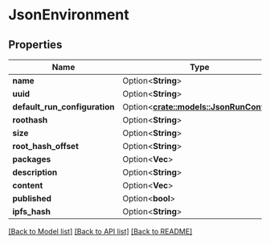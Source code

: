 # JsonEnvironment

## Properties

Name | Type | Description | Notes
------------ | ------------- | ------------- | -------------
**name** | Option<**String**> |  | [optional]
**uuid** | Option<**String**> |  | [optional]
**default_run_configuration** | Option<[**crate::models::JsonRunConfig**](json_RunConfig.md)> |  | [optional]
**roothash** | Option<**String**> |  | [optional]
**size** | Option<**String**> |  | [optional]
**root_hash_offset** | Option<**String**> |  | [optional]
**packages** | Option<**Vec<String>**> |  | [optional]
**description** | Option<**String**> |  | [optional]
**content** | Option<**Vec<String>**> |  | [optional]
**published** | Option<**bool**> |  | [optional]
**ipfs_hash** | Option<**String**> |  | [optional]

[[Back to Model list]](../README.md#documentation-for-models) [[Back to API list]](../README.md#documentation-for-api-endpoints) [[Back to README]](../README.md)


